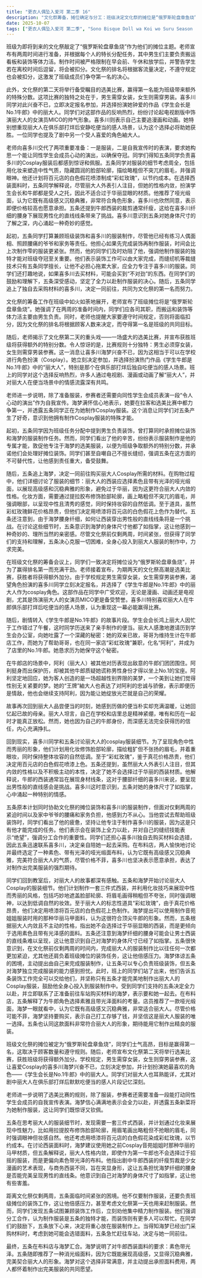 ```yaml
---
title: "更衣人偶坠入爱河 第二季 16"
description: "文化祭筹备，摊位确定与分工：班级决定文化祭的摊位是“俄罗斯轮盘章鱼烧”。老师宣布有两周时间准备，并按各自擅长领域分工，男生主要负责体力活如搬运看板和装饰。文化祭筹备，制作时间与评分规则：制作时间限定在早会前、午休和放学后，并提醒学生若超过离校时间逗留会扣分。文化祭会根据客流量进行排名，不遵守规则也会扣分，班级成员们被激励要争取第一名。选美比赛宣布，比赛介绍与规则：老师宣布文化祭第二天将举办选美比赛，并指出获胜班级将获得额外特别分数。她接着说明了特殊的比赛规定：男生需穿女装，女生则需穿男装参赛。选美比赛宣布，海梦的参赛意愿与角色选择：喜多川海梦听到可以在学校进行角色扮演（Cosplay）后表现出极大的兴奋，并决定参赛。她选择扮演热门作品《学生牛郎是No.1牛郎》中的丽大人，特别是丽大人在打烊后吃便当的感人场景。选美比赛宣布，表演与服装要求：老师进一步说明，参赛者除了服装准备，还需要向同性学生会成员表演“令人心动的演出”作为自我宣传。海梦誓言要在拉客和选美比赛中都拿下第一名，并提到五条同学正在为她制作Cosplay服装。《学生牛郎是No.1牛郎》剧情回顾，丽大人的秘密：场景切换至《学生牛郎是No.1牛郎》剧情。鸿上丽大人因忙于招待客人而错过午餐，收到同学历的便当。她随后邀请历到学生会办公室，透露自己双亲过世，哥哥为赚取生活费当牛郎，自己也因此在牛郎店“彩虹玫瑰”兼职No.1牛郎“阿利”，并请求历为她保密。《学生牛郎是No.1牛郎》剧情回顾，牛郎店的冲突与情感：在牛郎店，阿利（丽大人）被其他牛郎们包围，他们对历展现出攻击性，但阿利挺身保护历。其他牛郎质疑阿利谎称男性身份取得No.1，但阿利的回应强调她为客人创造的是一场超越性别的美梦。《学生牛郎是No.1牛郎》剧情回顾，便当的意义与丽大人的心声：剧情回到丽大人吃便当的场景，她认为历做的便当朴素又令人安心，让她回想起母亲。丽大人坦言自己在学校和店里都神经紧绷，只有和历在一起时才能放松。她表达了因为牛郎身份而无法获得历信任的内心挣扎。Cosplay服装制作细节与挑战，服装设计讨论：回到教室，同学们对丽大人的故事感同身受。五条和海梦讨论丽大人Cosplay的服装细节，包括三件式西装、中性秀丽的妆容（掩饰轮廓、加粗眉毛、强调眼神）以及彩虹玫瑰的制作（用喷漆为假花上色）。Cosplay服装制作细节与挑战，面料选择与五条的考量：海梦提出使用华丽面料，但五条根据丽大人内敛、不积极的性格，认为她不会穿华丽显眼的西装，倾向于素色带光泽的布料。五条也担心海梦纤细的腰身难以呈现男性西装的直线条，并意识到自己对海梦的身体尺寸了如指掌。Cosplay服装制作细节与挑战，制作时间与班级支援：五条发现制作丽大人服装的时间比以往紧迫，再加上班级装饰任务，倍感压力。海梦主动提出独自完成服装制作，让五条专注于班级装饰，但五条对海梦的能力感到不安。随后，同学们告诉五条，装饰工作他们会负责，让五条专心制作服装，并表示只有他才能完成这项任务。材料采购，共同选购面料：五条同学在同学们的鼓励下，决定与海梦一同前往采购服装材料。在布料店，五条推荐了一种消光缎面料，既有高级感又沉稳典雅，非常适合丽大人的形象。海梦对此非常满意，并表示愿意承担费用，两人都希望能制作出完美的服装。"
date: 2025-10-07
tags: ["更衣人偶坠入爱河 第二季", "Sono Bisque Doll wa Koi wo Suru Season 2", "202507"]
---
```


班级为即将到来的文化祭敲定了“俄罗斯轮盘章鱼烧”作为他们的摊位主题。老师宣布有两周时间进行准备，并根据每个人的特长分配任务，其中男生们主要负责搬运看板和装饰等体力活。制作时间被严格限制在早会前、午休和放学后，并警告学生若在离校时间后逗留，将会被扣分。文化祭的排名将根据客流量决定，不遵守规定也会被扣分，这激发了班级成员们争夺第一名的决心。

此外，文化祭的第二天将举行备受瞩目的选美比赛，赢得第一名能为班级带来额外的特殊分数。这项比赛的独特之处在于，男生需穿女装，女生则需穿男装。喜多川同学对此兴奋不已，立即决定报名参加，并选择扮演她钟爱的作品《学生会长是No.1牛郎》中的丽大人。同学们对这部作品的反响热烈，纷纷讨论起电视剧版中饰演丽大人的女演员MICO的帅气形象。喜多川则表示自己主要追漫画和动画。她特别想重现丽大人在俱乐部打烊后安静吃便当的感人场景，认为这个选择必将助她获胜。一位同学也提及了剧中另一个受人喜爱的角色紬大人。

老师向喜多川交代了两项重要准备：一是服装，二是自我宣传时的表演，要求她构思一个能让同性学生会成员心动的演出，以确保夺冠。同学们得知五条同学负责喜多川的Cosplay服装后都感到惊讶和佩服。五条同学对服装的细节考虑周全，包括用化妆来塑造中性气质，隐藏圆润的脸部轮廓，描绘略粗但不突兀的眉毛，并强调眼神。他还计划将百元店的白色假花喷漆制成“彩虹玫瑰”，以节约成本。在选择西装面料时，五条同学解释说，尽管丽大人外表引人注目，但她的性格内敛，扮演学生会长和牛郎都是受人之托，因此不适合过于华丽显眼的材质。他推荐了哑光缎面，认为它既有高级感又沉稳典雅，非常符合角色形象，喜多川也欣然同意，表示即便价格较高也愿意承担。五条还提到牛郎西装的裁剪通常纤瘦，这给在喜多川纤细的腰身下展现男性化的直线线条带来了挑战。喜多川意识到五条对她身体尺寸的了解之深，内心涌起一种奇妙的感觉。

起初，五条同学打算兼顾班级装饰和喜多川的服装制作，尽管他已经有练习人偶面相、照顾腰痛的爷爷和家务等责任。他担心如果先完成装饰再制作服装，时间会比上次制作雫的服装更紧张。然而，他的同学们及时劝阻了他，强调他制作服装的独特才能对班级夺冠至关重要。他们表示装饰工作可以由大家完成，而缝纫机等裁缝技术只有五条同学擅长，让他不必担心拖累大家，应全力专注于喜多川的服装。同学们还打趣地说，如果喜多川去买材料，可能会买到“不对劲”的东西。在同学们的鼓励和理解下，五条深受感动，坚定了全力以赴制作服装的决心。随后，五条同学追上了独自去采购材料的喜多川，决定一同前往，共同为文化祭的第一名而努力。

文化祭的筹备工作在班级中如火如荼地展开，老师宣布了班级摊位将是“俄罗斯轮盘章鱼烧”。她强调了在两周的准备时间内，同学们应各司其职，而搬运和装饰等体力活主要由男生负责。同时，老师也提醒大家要遵守时间规定，否则将面临扣分，因为文化祭的排名将根据顾客人数来决定，而夺得第一名是班级的共同目标。

随后，老师揭示了文化祭第二天的重头戏——一场盛大的选美比赛，并宣布获胜班级将获得额外的特别分数。令人惊讶的是，比赛规则十分独特：男生必须穿女装，女生则需穿男装参赛。这一消息让喜多川海梦兴奋不已，因为这相当于可以在学校进行角色扮演（Cosplay）。她立刻决定参加，并选择扮演热门作品《学生牛郎是No.1牛郎》中的“丽大人”，特别是那个在俱乐部打烊后独自吃便当的感人场景。班上的同学对这个选择反响热烈，许多人通过电视剧、漫画或动画了解“丽大人”，并对丽大人在便当场景中的情感流露深有共鸣。

老师进一步说明，除了准备服装，参赛者还需要向同性学生会成员表演一段“令人心动的演出”作为自我宣传。海梦满怀信心地表示，她要在拉客和选美比赛中都力争第一，并透露五条同学正在为她制作Cosplay服装。这个消息让同学们对五条产生了好奇，意识到他拥有制作Cosplay服装的特殊才能。

起初，五条同学因为班级任务分配中提到男生负责装饰，曾打算同时承担摊位装饰和海梦的服装制作任务。然而，同学们看出了他的辛苦，纷纷表示服装制作是他的专属才能，敦促他专注于海梦的选美服装，以便为班级争取额外的特别分数，并承诺他们会处理好摊位装饰。同学们甚至自嘲自己不擅长缝纫，强调五条在这方面的不可替代性，让他感到责任重大，备受鼓舞。

随后，五条追上海梦，决定一同前往购买丽大人Cosplay所需的材料。在购物过程中，他们详细讨论了服装的细节：丽大人的西装应选择素色且带有光泽的哑光缎面，以展现高级感和沉稳典雅的形象，避免过于华丽，因为这更符合丽大人内敛的性格。化妆方面，需要通过提拉胶布修饰脸部轮廓，画上略粗但不突兀的眉毛，并强调眼部，以呈现中性且清秀的感觉，同时保持妆容的自然低调。至于道具，虽然彩虹玫瑰鲜花价格昂贵，但他们决定用喷漆将百元店的白色假花上色作为替代。五条还注意到，由于海梦腰身纤细，如何让西装穿出男性般的直线线条将是一个挑战。在讨论这些细节时，五条意识到海梦的身体尺寸他都了如指掌，这让他感到一种奇妙的、理所当然的亲密感。尽管文化祭前仅剩两周，时间紧张，但获得了同学们的支持和理解，五条决心克服一切困难，全身心投入到丽大人服装的制作中，力求完美。

在班级文化祭的筹备会议上，同学们一致决定将摊位设为“俄罗斯轮盘章鱼烧”，并为了赢得排名第一而充满干劲。老师接着宣布，为期两天的文化祭高潮是选美比赛，获胜者将获得额外加分。由于学校规定男生需穿女装，女生需穿男装参赛，渴望角色扮演的喜多川同学立刻决定报名，并选择了《学生牛郎是No.1牛郎》中的丽大人作为cosplay角色。这部作品在同学中广受欢迎，无论是漫画、动画还是电视剧，尤其是饰演丽大人的女演员MICO更是备受赞誉。喜多川特别喜欢丽大人在牛郎俱乐部打烊后吃便当的感人场景，认为重现这一幕必能赢得比赛。

随后，剧情转入《学生牛郎是No.1牛郎》的故事片段。学生会会长鸿上丽大人因忙于工作错过了午餐，这时同学历送来了亲手制作的便当。丽大人感激地邀请历到学生会办公室，向她吐露了一个深藏的秘密：她的双亲已故，哥哥为维持生计在牛郎店工作，而她为了帮助哥哥，也在同一家店“彩虹玫瑰”兼职，化名“阿利”，并成为了店里的No.1牛郎。她恳求历为她保守这个秘密。

在牛郎店的场景中，阿利（丽大人）被其他对历表现出敌意的牛郎们团团围住。阿利挺身而出保护历，却被其他牛郎质疑她谎称男性身份才得以坐上No.1的宝座。阿利坚定地回应，她为客人创造的是一场超越性别界限的美梦，一个美到让她们觉得性别无关紧要的梦。她的“王牌”紬大人也表达了对阿利的忠诚与骄傲，表示即便历是情敌，他也会继续支持阿利，因为能让她绽放光芒就是自己的荣耀。

故事再次回到丽大人品尝便当的时刻，她感到历做的便当朴实却充满温暖，让她回忆起已故的母亲。丽大人坦言，自己在学校和店里总是精神紧绷，唯有和历在一起时才能真正放松。然而，她也因为自己的牛郎身份，而深感无法完全获得历的信任，内心充满挣扎。

回到现实，喜多川同学和五条讨论丽大人的cosplay服装细节。为了呈现角色中性而秀丽的形象，他们计划用化妆修饰脸部轮廓，描绘粗犷但不张扬的眉毛，并着重眼妆，同时保持整体妆容的自然低调。至于“彩虹玫瑰”，鉴于真花价格昂贵，他们决定用百元店的白色假花喷漆上色。五条还提到，虽然丽大人外表引人注目，但其内敛的性格以及不积极主动的本性，决定了她不会选择过于华丽的西装材质。他解释说，牛郎的西装通常旨在展现身材线条，这对于腰部纤细的喜多川来说，要呈现出男性般的直线感会是挑战。喜多川这时意识到，五条对她的身体尺寸了如指掌，心中涌起一种特别的情感。

五条原本计划同时协助文化祭的摊位装饰和喜多川的服装制作，但面对仅剩两周的紧迫时间以及家中爷爷的腰痛和家务负担，他感到力不从心。当他尝试去帮助班级装饰时，同学们看出了他的疲惫，坚持让他专注于制作喜多川的服装，因为这是只有他才能完成的任务。他们表示会在装饰上全力以赴，并对自己的缝纫技能表示“绝望”，强调分工合作的重要性。同学们还担心喜多川独自去购买材料会选错，因此五条迅速联系喜多川，决定亲自陪她一起去采购。在布料店，两人愉快地讨论并最终选定了一种素色、带有光泽的哑光缎面布料，认为它既有高级感又沉稳典雅，完美符合丽大人的气质，尽管价格不菲，喜多川也坚决表示愿意承担，表达了对制作出完美服装的强烈期待。

同学们回到教室后，对丽大人的故事都深有感触。五条和海梦开始讨论丽大人Cosplay的服装细节。他们计划制作一套三件式西装，并利用化妆技巧来展现中性而秀丽的风格，包括巧妙地遮盖脸部轮廓、将眉毛画得稍粗但不夸张，同时强调眼神，以达到低调自然的妆效。至于丽大人的标志性道具“彩虹玫瑰”，由于真花价格昂贵，他们决定用喷漆将百元店的白色假花上色制作。海梦提出可以使用制作音苑姐姐服装时用的那种华丽马甲面料，认为这很符合顶尖牛郎的形象。然而，五条根据丽大人内敛且不主动的性格，指出她不会选择过于华丽显眼的西装，而是更倾向于选用素色且带有光泽感的面料。五条还注意到海梦纤细的腰身可能会让男士西装的直线条难以呈现，这让他意识到自己对海梦的身体尺寸已经了如指掌。五条很快意识到，在文化祭前仅剩两周的时间内，完成丽大人的服装制作比以往任何一次都更加紧迫，尤其他还肩负着班级摊位的装饰任务，这让他倍感压力。海梦体谅五条的困境，主动提出由自己来完成服装制作，让五条可以专心负责班级装饰，但五条对海梦独立完成服装的能力感到担忧。此时，班上的同学们站了出来，他们告诉五条装饰工作完全可以交给他们，并坚称只有五条才能完美地制作出丽大人的Cosplay服装，鼓励他全身心投入到服装制作中。受到同学们支持的五条决定全力以赴，并立即联系了正准备前往车站购买材料的海梦，表示要和她一起去。在布料店，五条解释了为牛郎角色选择素雅且带光泽面料的考量。店员推荐了一款哑光缎面，海梦一眼就看中，认为它既有高级感又沉稳典雅，非常适合丽大人。尽管价格可能不菲，海梦坚持要购买，表示自己打工存够了钱，并坚信这是丽大人服装的唯一选择。五条也认同这款面料非常符合丽大人的形象，期待能用它制作出精良的服装。

班级文化祭的摊位被定为“俄罗斯轮盘章鱼烧”，同学们士气高昂，目标是赢得第一名，这取决于顾客数量和遵守规则。随后，老师宣布文化祭第二天将举行选美比赛，获胜班级将获得额外加分。学校规定，男生需穿女装，女生则穿男装参赛，这让喜爱Cosplay的喜多川海梦兴奋不已，立刻决定参加，并计划扮演她最喜欢的角色——《学生会长是No.1牛郎》中的丽大人。同学们对丽大人也耳熟能详，尤其对剧中丽大人在俱乐部打烊后默默吃便当的感人片段记忆深刻。

老师进一步说明了选美比赛的规则，除了服装，参赛者还需要准备一段能打动同性学生会成员的自我宣传表演。海梦信心满满地表示会全力以赴，并透露五条新菜将为她制作服装，这让同学们既惊讶又钦佩。

五条在思考丽大人的服装细节时，发现需要一套三件式西装，并计划通过化妆来展现中性魅力，比如用拉提胶布修饰脸部轮廓，用眉笔画出略粗但不抢眼的眉毛，同时强调眼神但妆感自然。他还考虑用喷漆将百元店的白色假花染成彩虹玫瑰，以节约成本。在讨论西装面料时，海梦建议使用她之前Cosplay音苑姐姐时那种华丽的马甲材质，但五条解释说，丽大人性格内敛，即使作为第一牛郎也不会选择过于招摇的服装，而是更偏向素色带光泽的布料。他指出剧中牛郎西装的纤瘦剪裁是少女漫画的艺术表现，与商务西装不同，旨在突显身形，这让五条担忧海梦纤细的腰身是否能完美呈现男性的直线条。他意识到自己对海梦的身体尺寸了如指掌，这让他有些害羞。

距离文化祭仅剩两周，五条面临时间紧张的困境。他不仅要制作服装，还要负责班级摊位的装饰工作，这让他倍感压力，甚至考虑文化祭第一天也用来赶制服装。然而，同学们发现五条试图兼顾装饰工作后，立刻劝他集中精力制作服装。他们强调分工合作，认为制作服装是五条的独特才能，而装饰则有更多人可以帮忙。在同学们的鼓励下，五条放下心来，决定将重心放在服装制作上。当得知海梦已经出门采购材料时，考虑到她可能会选错面料，五条急忙赶往车站，决定与她一同前往。

最终，五条在布料店与海梦汇合。海梦说明了对牛郎西装面料的要求：素色带光泽。五条随即推荐了一种消光缎面料，因为它既能展现高级感，又显得沉稳典雅，完美契合丽大人的形象。海梦对这个选择非常满意，并主动提出承担面料费用，两人都怀着制作出完美服装的共同愿望。